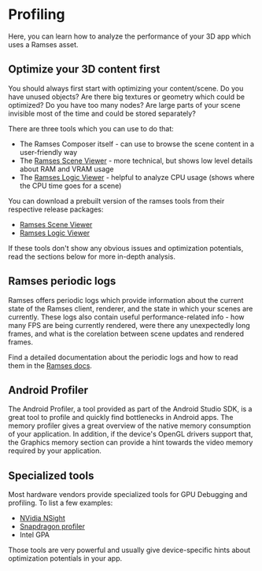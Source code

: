 <!--
SPDX-License-Identifier: MPL-2.0

This file is part of Ramses Composer
(see https://github.com/bmwcarit/ramses-composer-docs).

This Source Code Form is subject to the terms of the Mozilla Public License, v. 2.0.
If a copy of the MPL was not distributed with this file, You can obtain one at http://mozilla.org/MPL/2.0/.
-->

# Profiling

Here, you can learn how to analyze the performance of your 3D app which uses a Ramses asset.

## Optimize your 3D content first

You should always first start with optimizing your content/scene. Do you have unused objects? Are there big textures or geometry
which could be optimized? Do you have too many nodes? Are large parts of your scene invisible most of the time and could be stored
separately?

There are three tools which you can use to do that:
* The Ramses Composer itself - can use to browse the scene content in a user-friendly way
* The [Ramses Scene Viewer](https://bmwcarit.github.io/ramses/SceneViewer.html) - more technical, but shows low level details about RAM and VRAM usage
* The [Ramses Logic Viewer](https://ramses-logic.readthedocs.io/en/latest/viewer.html) - helpful to analyze CPU usage (shows where the CPU time goes for a scene)

You can download a prebuilt version of the ramses tools from their respective release packages:
* [Ramses Scene Viewer](https://github.com/bmwcarit/ramses/releases)
* [Ramses Logic Viewer](https://github.com/bmwcarit/ramses-logic/releases)

If these tools don't show any obvious issues and optimization potentials, read the sections below for more in-depth analysis.

## Ramses periodic logs

Ramses offers periodic logs which provide information about the current state of the Ramses client, renderer, and the
state in which your scenes are currently. These logs also contain useful performance-related info - how many FPS
are being currently rendered, were there any unexpectedly long frames, and what is the corelation between scene updates
and rendered frames.

Find a detailed documentation about the periodic logs and how to read them in the [Ramses docs](https://bmwcarit.github.io/ramses/Profiling.html).

## Android Profiler

The Android Profiler, a tool provided as part of the Android Studio SDK, is a great tool to profile
and quickly find bottlenecks in Android apps. The memory profiler gives a great overview of the
native memory consumption of your application. In addition, if the device's OpenGL drivers support that,
the Graphics memory section can provide a hint towards the video memory required by your application.

## Specialized tools

Most hardware vendors provide specialized tools for GPU Debugging and profiling. To list a few examples:

* [NVidia NSight](https://developer.nvidia.com/nsight-graphics)
* [Snapdragon profiler](https://developer.qualcomm.com/software/snapdragon-profiler)
* Intel GPA

Those tools are very powerful and usually give device-specific hints about optimization potentials in your app.
